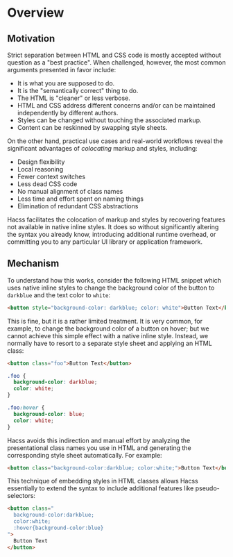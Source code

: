 # Overview

## Motivation

Strict separation between HTML and CSS code is mostly accepted without question
as a "best practice". When challenged, however, the most common arguments
presented in favor include:

* It is what you are supposed to do.
* It is the "semantically correct" thing to do.
* The HTML is "cleaner" or less verbose.
* HTML and CSS address different concerns and/or can be maintained independently
  by different authors.
* Styles can be changed without touching the associated markup.
* Content can be reskinned by swapping style sheets.

On the other hand, practical use cases and real-world workflows reveal the
significant advantages of _colocating_ markup and styles, including:

* Design flexibility
* Local reasoning
* Fewer context switches
* Less dead CSS code
* No manual alignment of class names
* Less time and effort spent on naming things
* Elimination of redundant CSS abstractions

Hacss facilitates the colocation of markup and styles by recovering features not
available in native inline styles. It does so without significantly altering the
syntax you already know, introducing additional runtime overhead, or committing
you to any particular UI library or application framework.

## Mechanism

To understand how this works, consider the following HTML snippet which uses
native inline styles to change the background color of the button to `darkblue`
and the text color to `white`:

```html
<button style="background-color: darkblue; color: white">Button Text</button>
```

This is fine, but it is a rather limited treatment. It is very common, for
example, to change the background color of a button on hover; but we cannot
achieve this simple effect with a native inline style. Instead, we normally have
to resort to a separate style sheet and applying an HTML class:

```html
<button class="foo">Button Text</button>
```

```css
.foo {
  background-color: darkblue;
  color: white;
}

.foo:hover {
  background-color: blue;
  color: white;
}
```

Hacss avoids this indirection and manual effort by analyzing the presentational
class names you use in HTML and generating the corresponding style sheet
automatically. For example:

```html
<button class="background-color:darkblue; color:white;">Button Text</button>
```

This technique of embedding styles in HTML classes allows Hacss essentially to
extend the syntax to include additional features like pseudo-selectors:

```html
<button class="
  background-color:darkblue;
  color:white;
  :hover{background-color:blue}
">
  Button Text
</button>
```
